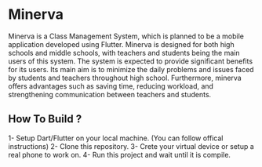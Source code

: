 # Minerva 

Minerva is a Class Management System, which is planned to be a mobile application developed using Flutter. Minerva is designed for both high schools and middle schools, with teachers and students being the main users of this system. The system is expected to provide significant benefits for its users. Its main aim is to minimize the daily problems and issues faced by students and teachers throughout high school. Furthermore, minerva offers advantages such as saving time, reducing workload, and strengthening communication between teachers and students.

## How To Build ?

1- Setup Dart/Flutter on your local machine. (You can follow offical instructions)
2- Clone this repository. 
3- Crete your virtual device or setup a real phone to work on.
4- Run this project and wait until it is compile. 

